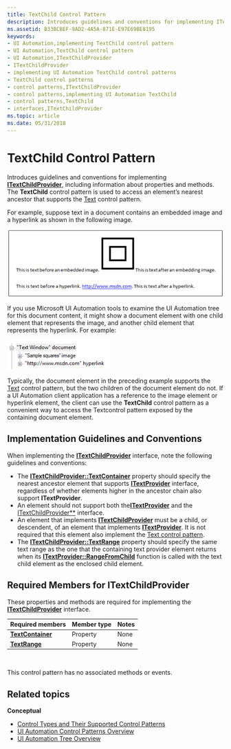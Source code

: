 ```yaml
---
title: TextChild Control Pattern
description: Introduces guidelines and conventions for implementing ITextChildProvider, including information about properties and methods. The TextChild control pattern is used to access an element’s nearest ancestor that supports the Text control pattern.
ms.assetid: B33BCBEF-9AD2-4A5A-871E-E97E69BE8195
keywords:
- UI Automation,implementing TextChild control pattern
- UI Automation,TextChild control pattern
- UI Automation,ITextChildProvider
- ITextChildProvider
- implementing UI Automation TextChild control patterns
- TextChild control patterns
- control patterns,ITextChildProvider
- control patterns,implementing UI Automation TextChild
- control patterns,TextChild
- interfaces,ITextChildProvider
ms.topic: article
ms.date: 05/31/2018
---
```


# TextChild Control Pattern

Introduces guidelines and conventions for implementing [**ITextChildProvider**](https://docs.microsoft.com/windows/desktop/api/uiautomationcore/nn-uiautomationcore-itextchildprovider), including information about properties and methods. The **TextChild** control pattern is used to access an element’s nearest ancestor that supports the [Text](uiauto-implementingtextandtextrange.md) control pattern.

For example, suppose text in a document contains an embedded image and a hyperlink as shown in the following image.

![screen shot showing text containing an embedded image and a hyperlink](images/textchild-pattern.png)

If you use Microsoft UI Automation tools to examine the UI Automation tree for this document content, it might show a document element with one child element that represents the image, and another child element that represents the hyperlink. For example:

![screen shot showing inspect reporting a sample ui automation element tree](images/textchild-pattern-tree.png)

Typically, the document element in the preceding example supports the [Text](uiauto-implementingtextandtextrange.md) control pattern, but the two children of the document element do not. If a UI Automation client application has a reference to the image element or hyperlink element, the client can use the **TextChild** control pattern as a convenient way to access the Textcontrol pattern exposed by the containing document element.

## Implementation Guidelines and Conventions

When implementing the [**ITextChildProvider**](https://docs.microsoft.com/windows/desktop/api/uiautomationcore/nn-uiautomationcore-itextchildprovider) interface, note the following guidelines and conventions:

-   The [**ITextChildProvider::TextContainer**](https://msdn.microsoft.com/library/windows/desktop/hh448814) property should specify the nearest ancestor element that supports [**ITextProvider**](/windows/desktop/api/UIAutomationCore/nn-uiautomationcore-itextprovider) interface, regardless of whether elements higher in the ancestor chain also support **ITextProvider**.
-   An element should not support both the[**ITextProvider**](/windows/desktop/api/UIAutomationCore/nn-uiautomationcore-itextprovider) and the [ITextChildProvider**](https://docs.microsoft.com/en-us/windows/desktop/api/uiautomationcore/nn-uiautomationcore-itextchildprovider) interface.
- An element that implements [**ITextChildProvider**](https://docs.microsoft.com/windows/desktop/api/uiautomationcore/nn-uiautomationcore-itextchildprovider) must be a child, or descendent, of an element that implements [**ITextProvider**](https://docs.microsoft.com/windows/desktop/api/uiautomationcore/nn-uiautomationcore-itextprovider). It is not required that this element also implement the [Text control pattern](https://docs.microsoft.com/windows/desktop/WinAuto/uiauto-implementingtextandtextrange).
-   The [**ITextChildProvider::TextRange**](https://msdn.microsoft.com/library/windows/desktop/hh448816) property should specify the same text range as the one that the containing text provider element returns when its [**ITextProvider::RangeFromChild**](/windows/desktop/api/UIAutomationCore/nf-uiautomationcore-itextprovider-rangefromchild) function is called with the text child element as the enclosed child element.

## Required Members for **ITextChildProvider**

These properties and methods are required for implementing the [**ITextChildProvider**](https://docs.microsoft.com/windows/desktop/api/uiautomationcore/nn-uiautomationcore-itextchildprovider) interface.



| Required members                                                     | Member type | Notes |
|----------------------------------------------------------------------|-------------|-------|
| [**TextContainer**](https://docs.microsoft.com/windows/desktop/api/uiautomationcore/nf-uiautomationcore-itextchildprovider-get_textcontainer) | Property    | None  |
| [**TextRange**](https://docs.microsoft.com/windows/desktop/api/uiautomationcore/nf-uiautomationcore-itextchildprovider-get_textrange)         | Property    | None  |



 

This control pattern has no associated methods or events.

## Related topics

**Conceptual**

- [Control Types and Their Supported Control Patterns](uiauto-controlpatternmapping.md)
- [UI Automation Control Patterns Overview](uiauto-controlpatternsoverview.md)
- [UI Automation Tree Overview](uiauto-treeoverview.md)